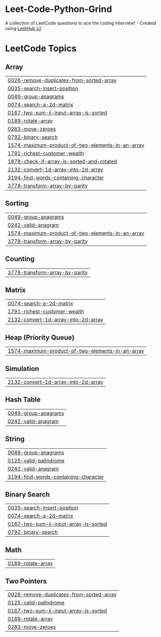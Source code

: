 # Leet-Code-Python-Grind
A collection of LeetCode questions to ace the coding interview! - Created using [LeetHub v2](https://github.com/arunbhardwaj/LeetHub-2.0)

<!---LeetCode Topics Start-->
# LeetCode Topics
## Array
|  |
| ------- |
| [0026-remove-duplicates-from-sorted-array](https://github.com/AnishNehete/Leet-Code-Python-Grind/tree/master/0026-remove-duplicates-from-sorted-array) |
| [0035-search-insert-position](https://github.com/AnishNehete/Leet-Code-Python-Grind/tree/master/0035-search-insert-position) |
| [0049-group-anagrams](https://github.com/AnishNehete/Leet-Code-Python-Grind/tree/master/0049-group-anagrams) |
| [0074-search-a-2d-matrix](https://github.com/AnishNehete/Leet-Code-Python-Grind/tree/master/0074-search-a-2d-matrix) |
| [0167-two-sum-ii-input-array-is-sorted](https://github.com/AnishNehete/Leet-Code-Python-Grind/tree/master/0167-two-sum-ii-input-array-is-sorted) |
| [0189-rotate-array](https://github.com/AnishNehete/Leet-Code-Python-Grind/tree/master/0189-rotate-array) |
| [0283-move-zeroes](https://github.com/AnishNehete/Leet-Code-Python-Grind/tree/master/0283-move-zeroes) |
| [0792-binary-search](https://github.com/AnishNehete/Leet-Code-Python-Grind/tree/master/0792-binary-search) |
| [1574-maximum-product-of-two-elements-in-an-array](https://github.com/AnishNehete/Leet-Code-Python-Grind/tree/master/1574-maximum-product-of-two-elements-in-an-array) |
| [1791-richest-customer-wealth](https://github.com/AnishNehete/Leet-Code-Python-Grind/tree/master/1791-richest-customer-wealth) |
| [1878-check-if-array-is-sorted-and-rotated](https://github.com/AnishNehete/Leet-Code-Python-Grind/tree/master/1878-check-if-array-is-sorted-and-rotated) |
| [2132-convert-1d-array-into-2d-array](https://github.com/AnishNehete/Leet-Code-Python-Grind/tree/master/2132-convert-1d-array-into-2d-array) |
| [3194-find-words-containing-character](https://github.com/AnishNehete/Leet-Code-Python-Grind/tree/master/3194-find-words-containing-character) |
| [3778-transform-array-by-parity](https://github.com/AnishNehete/Leet-Code-Python-Grind/tree/master/3778-transform-array-by-parity) |
## Sorting
|  |
| ------- |
| [0049-group-anagrams](https://github.com/AnishNehete/Leet-Code-Python-Grind/tree/master/0049-group-anagrams) |
| [0242-valid-anagram](https://github.com/AnishNehete/Leet-Code-Python-Grind/tree/master/0242-valid-anagram) |
| [1574-maximum-product-of-two-elements-in-an-array](https://github.com/AnishNehete/Leet-Code-Python-Grind/tree/master/1574-maximum-product-of-two-elements-in-an-array) |
| [3778-transform-array-by-parity](https://github.com/AnishNehete/Leet-Code-Python-Grind/tree/master/3778-transform-array-by-parity) |
## Counting
|  |
| ------- |
| [3778-transform-array-by-parity](https://github.com/AnishNehete/Leet-Code-Python-Grind/tree/master/3778-transform-array-by-parity) |
## Matrix
|  |
| ------- |
| [0074-search-a-2d-matrix](https://github.com/AnishNehete/Leet-Code-Python-Grind/tree/master/0074-search-a-2d-matrix) |
| [1791-richest-customer-wealth](https://github.com/AnishNehete/Leet-Code-Python-Grind/tree/master/1791-richest-customer-wealth) |
| [2132-convert-1d-array-into-2d-array](https://github.com/AnishNehete/Leet-Code-Python-Grind/tree/master/2132-convert-1d-array-into-2d-array) |
## Heap (Priority Queue)
|  |
| ------- |
| [1574-maximum-product-of-two-elements-in-an-array](https://github.com/AnishNehete/Leet-Code-Python-Grind/tree/master/1574-maximum-product-of-two-elements-in-an-array) |
## Simulation
|  |
| ------- |
| [2132-convert-1d-array-into-2d-array](https://github.com/AnishNehete/Leet-Code-Python-Grind/tree/master/2132-convert-1d-array-into-2d-array) |
## Hash Table
|  |
| ------- |
| [0049-group-anagrams](https://github.com/AnishNehete/Leet-Code-Python-Grind/tree/master/0049-group-anagrams) |
| [0242-valid-anagram](https://github.com/AnishNehete/Leet-Code-Python-Grind/tree/master/0242-valid-anagram) |
## String
|  |
| ------- |
| [0049-group-anagrams](https://github.com/AnishNehete/Leet-Code-Python-Grind/tree/master/0049-group-anagrams) |
| [0125-valid-palindrome](https://github.com/AnishNehete/Leet-Code-Python-Grind/tree/master/0125-valid-palindrome) |
| [0242-valid-anagram](https://github.com/AnishNehete/Leet-Code-Python-Grind/tree/master/0242-valid-anagram) |
| [3194-find-words-containing-character](https://github.com/AnishNehete/Leet-Code-Python-Grind/tree/master/3194-find-words-containing-character) |
## Binary Search
|  |
| ------- |
| [0035-search-insert-position](https://github.com/AnishNehete/Leet-Code-Python-Grind/tree/master/0035-search-insert-position) |
| [0074-search-a-2d-matrix](https://github.com/AnishNehete/Leet-Code-Python-Grind/tree/master/0074-search-a-2d-matrix) |
| [0167-two-sum-ii-input-array-is-sorted](https://github.com/AnishNehete/Leet-Code-Python-Grind/tree/master/0167-two-sum-ii-input-array-is-sorted) |
| [0792-binary-search](https://github.com/AnishNehete/Leet-Code-Python-Grind/tree/master/0792-binary-search) |
## Math
|  |
| ------- |
| [0189-rotate-array](https://github.com/AnishNehete/Leet-Code-Python-Grind/tree/master/0189-rotate-array) |
## Two Pointers
|  |
| ------- |
| [0026-remove-duplicates-from-sorted-array](https://github.com/AnishNehete/Leet-Code-Python-Grind/tree/master/0026-remove-duplicates-from-sorted-array) |
| [0125-valid-palindrome](https://github.com/AnishNehete/Leet-Code-Python-Grind/tree/master/0125-valid-palindrome) |
| [0167-two-sum-ii-input-array-is-sorted](https://github.com/AnishNehete/Leet-Code-Python-Grind/tree/master/0167-two-sum-ii-input-array-is-sorted) |
| [0189-rotate-array](https://github.com/AnishNehete/Leet-Code-Python-Grind/tree/master/0189-rotate-array) |
| [0283-move-zeroes](https://github.com/AnishNehete/Leet-Code-Python-Grind/tree/master/0283-move-zeroes) |
<!---LeetCode Topics End-->